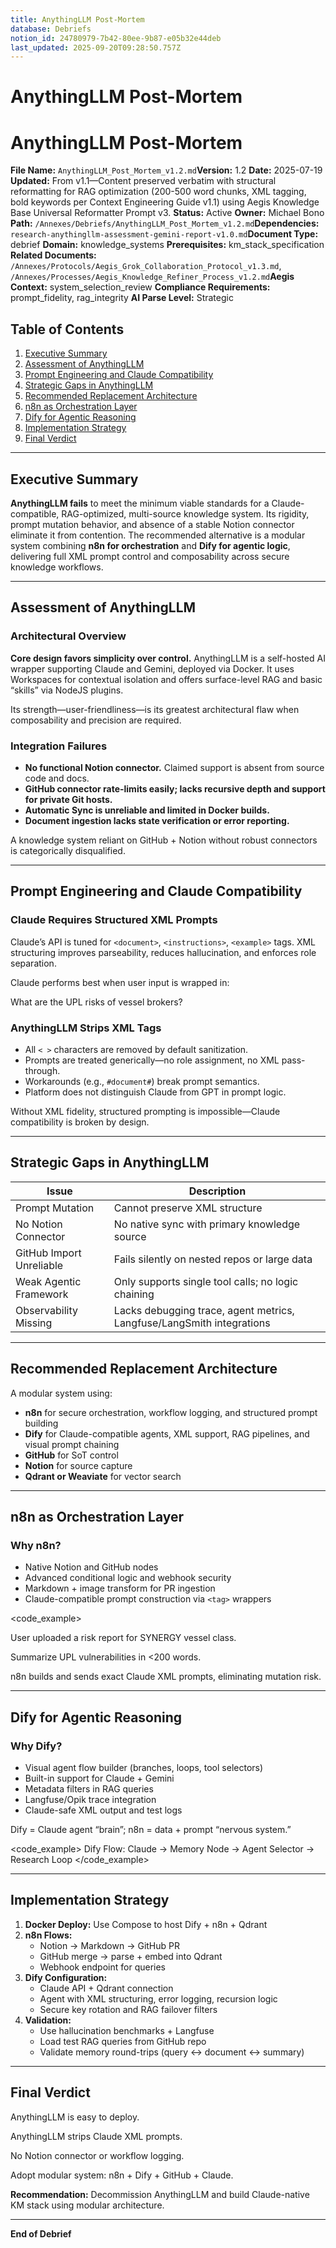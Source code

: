 ```yaml
---
title: AnythingLLM Post-Mortem
database: Debriefs
notion_id: 24780979-7b42-80ee-9b87-e05b32e44deb
last_updated: 2025-09-20T09:28:50.757Z
---
```


# AnythingLLM Post-Mortem


# AnythingLLM Post-Mortem


**File Name:** `AnythingLLM_Post_Mortem_v1.2.md`**Version:** 1.2
**Date:** 2025-07-19
**Updated:** From v1.1—Content preserved verbatim with structural reformatting for RAG optimization (200-500 word chunks, XML tagging, bold keywords per Context Engineering Guide v1.1) using Aegis Knowledge Base Universal Reformatter Prompt v3.
**Status:** Active
**Owner:** Michael Bono
**Path:** `/Annexes/Debriefs/AnythingLLM_Post_Mortem_v1.2.md`**Dependencies:** `research-anythingllm-assessment-gemini-report-v1.0.md`**Document Type:** debrief
**Domain:** knowledge\_systems
**Prerequisites:** km\_stack\_specification
**Related Documents:** `/Annexes/Protocols/Aegis_Grok_Collaboration_Protocol_v1.3.md`, `/Annexes/Processes/Aegis_Knowledge_Refiner_Process_v1.2.md`**Aegis Context:** system\_selection\_review
**Compliance Requirements:** prompt\_fidelity, rag\_integrity
**AI Parse Level:** Strategic


## Table of Contents

1. [Executive Summary](https://www.notion.so/238809797b4280eb8ebedc8831cecb0d?v=238809797b428016b5d0000c8a271427&p=247809797b4280ee9b87e05b32e44deb&pm=s#executive-summary)
2. [Assessment of AnythingLLM](https://www.notion.so/238809797b4280eb8ebedc8831cecb0d?v=238809797b428016b5d0000c8a271427&p=247809797b4280ee9b87e05b32e44deb&pm=s#assessment-of-anythingllm)
3. [Prompt Engineering and Claude Compatibility](https://www.notion.so/238809797b4280eb8ebedc8831cecb0d?v=238809797b428016b5d0000c8a271427&p=247809797b4280ee9b87e05b32e44deb&pm=s#prompt-engineering-and-claude-compatibility)
4. [Strategic Gaps in AnythingLLM](https://www.notion.so/238809797b4280eb8ebedc8831cecb0d?v=238809797b428016b5d0000c8a271427&p=247809797b4280ee9b87e05b32e44deb&pm=s#strategic-gaps-in-anythingllm)
5. [Recommended Replacement Architecture](https://www.notion.so/238809797b4280eb8ebedc8831cecb0d?v=238809797b428016b5d0000c8a271427&p=247809797b4280ee9b87e05b32e44deb&pm=s#recommended-replacement-architecture)
6. [n8n as Orchestration Layer](https://www.notion.so/238809797b4280eb8ebedc8831cecb0d?v=238809797b428016b5d0000c8a271427&p=247809797b4280ee9b87e05b32e44deb&pm=s#n8n-as-orchestration-layer)
7. [Dify for Agentic Reasoning](https://www.notion.so/238809797b4280eb8ebedc8831cecb0d?v=238809797b428016b5d0000c8a271427&p=247809797b4280ee9b87e05b32e44deb&pm=s#dify-for-agentic-reasoning)
8. [Implementation Strategy](https://www.notion.so/238809797b4280eb8ebedc8831cecb0d?v=238809797b428016b5d0000c8a271427&p=247809797b4280ee9b87e05b32e44deb&pm=s#implementation-strategy)
9. [Final Verdict](https://www.notion.so/238809797b4280eb8ebedc8831cecb0d?v=238809797b428016b5d0000c8a271427&p=247809797b4280ee9b87e05b32e44deb&pm=s#final-verdict)

---


## Executive Summary


**AnythingLLM fails** to meet the minimum viable standards for a Claude-compatible, RAG-optimized, multi-source knowledge system. Its rigidity, prompt mutation behavior, and absence of a stable Notion connector eliminate it from contention. The recommended alternative is a modular system combining **n8n for orchestration** and **Dify for agentic logic**, delivering full XML prompt control and composability across secure knowledge workflows.


---


## Assessment of AnythingLLM


### Architectural Overview


**Core design favors simplicity over control.** AnythingLLM is a self-hosted AI wrapper supporting Claude and Gemini, deployed via Docker. It uses Workspaces for contextual isolation and offers surface-level RAG and basic “skills” via NodeJS plugins.


<important>


Its strength—user-friendliness—is its greatest architectural flaw when composability and precision are required.


</important>


### Integration Failures

- **No functional Notion connector.** Claimed support is absent from source code and docs.
- **GitHub connector rate-limits easily; lacks recursive depth and support for private Git hosts.**
- **Automatic Sync is unreliable and limited in Docker builds.**
- **Document ingestion lacks state verification or error reporting.**

<thinking>


A knowledge system reliant on GitHub + Notion without robust connectors is categorically disqualified.


</thinking>


---


## Prompt Engineering and Claude Compatibility


### Claude Requires Structured XML Prompts


Claude’s API is tuned for `<document>`, `<instructions>`, `<example>` tags. XML structuring improves parseability, reduces hallucination, and enforces role separation.


<example>


Claude performs best when user input is wrapped in:


<query>


What are the UPL risks of vessel brokers?


</query>
</example>


### AnythingLLM Strips XML Tags

- All `< >` characters are removed by default sanitization.
- Prompts are treated generically—no role assignment, no XML pass-through.
- Workarounds (e.g., `#document#`) break prompt semantics.
- Platform does not distinguish Claude from GPT in prompt logic.

<important>


Without XML fidelity, structured prompting is impossible—Claude compatibility is broken by design.


</important>


---


## Strategic Gaps in AnythingLLM


| Issue                    | Description                                                           |
| ------------------------ | --------------------------------------------------------------------- |
| Prompt Mutation          | Cannot preserve XML structure                                         |
| No Notion Connector      | No native sync with primary knowledge source                          |
| GitHub Import Unreliable | Fails silently on nested repos or large data                          |
| Weak Agentic Framework   | Only supports single tool calls; no logic chaining                    |
| Observability Missing    | Lacks debugging trace, agent metrics, Langfuse/LangSmith integrations |


---


## Recommended Replacement Architecture


A modular system using:

- **n8n** for secure orchestration, workflow logging, and structured prompt building
- **Dify** for Claude-compatible agents, XML support, RAG pipelines, and visual prompt chaining
- **GitHub** for SoT control
- **Notion** for source capture
- **Qdrant or Weaviate** for vector search

---


## n8n as Orchestration Layer


### Why n8n?

- Native Notion and GitHub nodes
- Advanced conditional logic and webhook security
- Markdown + image transform for PR ingestion
- Claude-compatible prompt construction via `<tag>` wrappers

\<code\_example>


<document>


User uploaded a risk report for SYNERGY vessel class.


</document>


<instructions>


Summarize UPL vulnerabilities in <200 words.


</instructions>
</code_example>


<important>


n8n builds and sends exact Claude XML prompts, eliminating mutation risk.


</important>


---


## Dify for Agentic Reasoning


### Why Dify?

- Visual agent flow builder (branches, loops, tool selectors)
- Built-in support for Claude + Gemini
- Metadata filters in RAG queries
- Langfuse/Opik trace integration
- Claude-safe XML output and test logs

<answer>


Dify = Claude agent “brain”; n8n = data + prompt “nervous system.”


</answer>


\<code\_example>
Dify Flow: Claude → Memory Node → Agent Selector → Research Loop
\</code\_example>


---


## Implementation Strategy

1. **Docker Deploy:** Use Compose to host Dify + n8n + Qdrant
2. **n8n Flows:**
    - Notion → Markdown → GitHub PR
    - GitHub merge → parse + embed into Qdrant
    - Webhook endpoint for queries
3. **Dify Configuration:**
    - Claude API + Qdrant connection
    - Agent with XML structuring, error logging, recursion logic
    - Secure key rotation and RAG failover filters
4. **Validation:**
    - Use hallucination benchmarks + Langfuse
    - Load test RAG queries from GitHub repo
    - Validate memory round-trips (query ↔ document ↔ summary)

---


## Final Verdict


<analysis>


<strength>AnythingLLM is easy to deploy.</strength>


<weakness>AnythingLLM strips Claude XML prompts.</weakness>


<gap>No Notion connector or workflow logging.</gap>


<suggestion>Adopt modular system: n8n + Dify + GitHub + Claude.</suggestion>


</analysis>


**Recommendation:** Decommission AnythingLLM and build Claude-native KM stack using modular architecture.


---


**End of Debrief**


